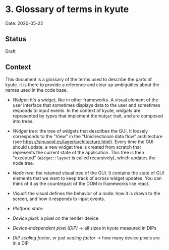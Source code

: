 # 3. Glossary of terms in kyute 

Date: 2020-05-22

## Status

Draft

## Context

This document is a glossary of the terms used to describe the parts of kyute. It is there to provide a reference and 
clear up ambiguities about the names used in the code base.

- _Widget_: it's a widget, like in other frameworks. A visual element of the user interface that sometimes displays 
 data to the user and sometimes responds to input events. In the context of kyute, _widgets_ are represented by types
 that implement the `Widget` trait, and are composed into trees.
 
- _Widget tree_: the tree of widgets that describes the GUI. It loosely corresponds to the "View" in the 
"Unidirectional-data flow" architecture (see https://sinusoid.es/lager/architecture.html). Every time the GUI should 
update, a new widget tree is created from scratch that represents the current state of the application. This tree is 
then "executed" (`Widget::layout` is called recursively), which updates the node tree.

- _Node tree_: the retained visual tree of the GUI. It contains the state of GUI elements that we want to keep track of
across widget updates. You can think of it as the counterpart of the DOM in frameworks like react.

- _Visual_: the visual defines the behavior of a node: how it is drawn to the screen, and how it responds to input events.

- _Platform state_: 

- _Device pixel_: a pixel on the render device
- _Device-independent pixel (DIP)_ -> all sizes in kyute measured in DIPs
- _DIP scaling factor_, or just _scaling factor_ -> how many device pixels are in a DIP
